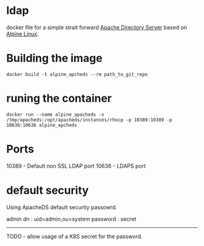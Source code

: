 # ldap
docker file for a simple strait forward [Apache Directory Server](http://directory.apache.org/apacheds/) based on [Alpine Linux](https://docs.alpinelinux.org/user-handbook/0.1a/index.html). 

# Building the image
`docker build -t alpine_apcheds --rm path_to_git_repo`


# runing the container
`docker run --name alpine_apacheds -v /tmp/apacheds:/opt/apacheds/instances/rhocp -p 10389:10389 -p 10636:10636 alpine_apcheds`

# Ports
10389 - Default non SSL LDAP port
10636 - LDAPS port


# default security
Using ApacheDS default security passowrd. 

admin dn : uid=admin,ou=system
password : secret

______________________
TODO - allow usage of a K8S secret for the password. 